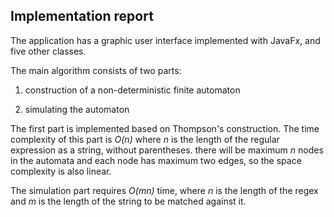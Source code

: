## Implementation report ##

The application has a graphic user interface implemented with JavaFx, and five other classes.

The main algorithm consists of two parts:

1) construction of a non-deterministic finite automaton

2) simulating the automaton

The first part is implemented based on Thompson's construction. The time complexity of this
part is *O(n)* where *n* is the length of the regular expression as a string, without parentheses.
there will be maximum *n* nodes in the automata and each node has maximum two edges, so the space
complexity is also linear.

The simulation part requires *O(mn)* time, where *n* is the length of the regex and *m* is the length
of the string to be matched against it. 

